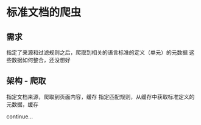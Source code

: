 # 标准文档的爬虫

## 需求
指定了来源和过滤规则之后，爬取到相关的语言标准的定义（单元）的元数据
这些数据如何整合，还没想好

## 架构 - 爬取
指定文档来源，爬取到页面内容，缓存
指定匹配规则，从缓存中获取标准定义的元数据，缓存

continue...